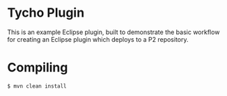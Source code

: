 Tycho Plugin
============

This is an example Eclipse plugin, built to demonstrate the basic workflow for
creating an Eclipse plugin which deploys to a P2 repository.

Compiling
=========

    $ mvn clean install
